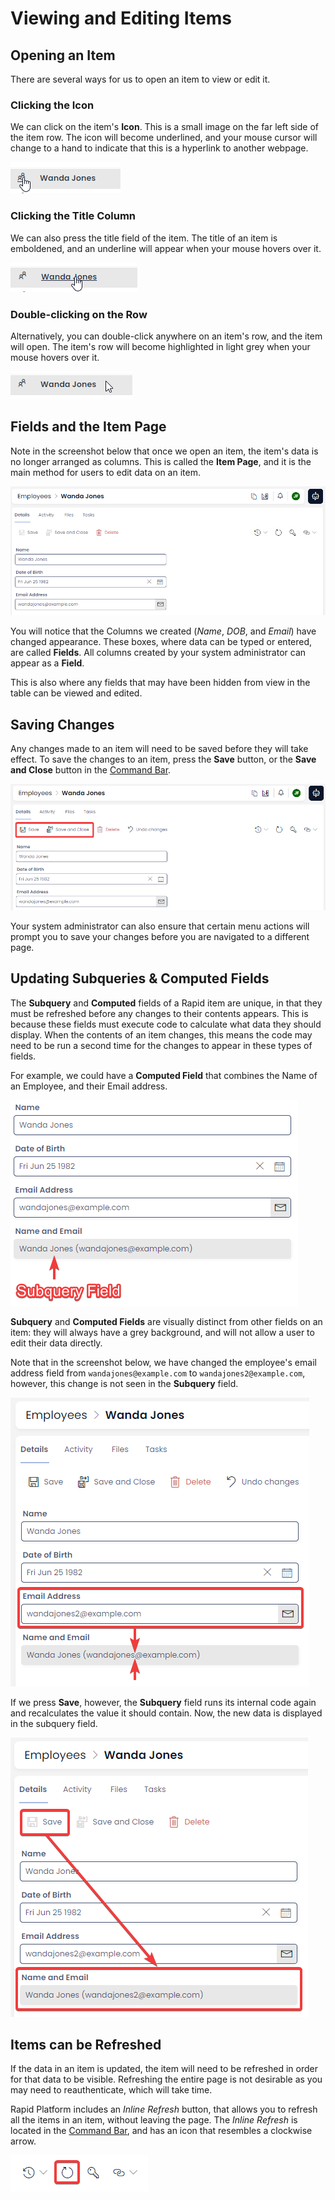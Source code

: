 # Viewing and Editing Items

## Opening an Item
There are several ways for us to open an item to view or edit it.

### Clicking the Icon

We can click on the item's **Icon**. This is a small image on the far left side of the item row. The icon will become underlined, and your mouse cursor will change to a hand to indicate that this is a hyperlink to another webpage.

![A screenshot that shows how the user can click on the icon of an item to open it.](<Items Example Click Icon.png>)

### Clicking the Title Column

We can also press the title field of the item. The title of an item is emboldened, and an underline will appear when your mouse hovers over it.

![A screenshot that shows how the user can click on the title of an item to open it.](<Items Example Click Title.png>)

### Double-clicking on the Row

Alternatively, you can double-click anywhere on an item's row, and the item will open. The item's row will become highlighted in light grey when your mouse hovers over it.

![A screenshot that shows how the user can click anywhere on the row of an item in order to open it.](<Items Example Click Row.png>)

## Fields and the Item Page

Note in the screenshot below that once we open an item, the item's data is no longer arranged as columns. This is called the **Item Page**, and it is the main method for users to edit data on an item. 

![A screenshot that shows the item row that was opened, now in the page view.](<Items Example Fields.png>)

You will notice that the Columns we created (*Name*, *DOB*, and *Email*) have changed appearance. These boxes, where data can be typed or entered, are called **Fields**. All columns created by your system administrator can appear as a **Field**.

This is also where any fields that may have been hidden from view in the table can be viewed and edited.

## Saving Changes
Any changes made to an item will need to be saved before they will take effect. To save the changes to an item, press the **Save** button, or the **Save and Close** button in the [Command Bar](</docs/Rapid/3-User Manual/glossary/glossary.md#command-bar>).

![A screenshot that shows the location of the "Save" and "Save and Close" buttons in the Command Bar. The buttons are annotated with a red box to show their location more clearly. The "Save" button has an icon of a Floppy Disk, and the "Save and Close" icon is stylised as a Floppy Disc, with an arrow pointing into a folder.](<Items Save.png>)

Your system administrator can also ensure that certain menu actions will prompt you to save your changes before you are navigated to a different page.

## Updating Subqueries & Computed Fields

The **Subquery** and **Computed** fields of a Rapid item are unique, in that they must be refreshed before any changes to their contents appears. This is because these fields must execute code to calculate what data they should display. When the contents of an item changes, this means the code may need to be run a second time for the changes to appear in these types of fields.

For example, we could have a **Computed Field** that combines the Name of an Employee, and their Email address.

![A screenshot demonstrating what a Computed or Subquery field looks like on an Item Page. The field has a grey background, and the screenshot is annotated with a red arrow and text that explains the field is a "Subquery Field".](<Items Subquery Example.png>)

**Subquery** and **Computed Fields** are visually distinct from other fields on an item: they will always have a grey background, and will not allow a user to edit their data directly.

Note that in the screenshot below, we have changed the employee's email address field from `wandajones@example.com` to `wandajones2@example.com`, however, this change is not seen in the **Subquery** field.

 ![A screenshot demonstrating that changing data in a field does not mean that data is then integrated into the calculations of subquery and computed fields. The email field remains as it was. The email field is highlighted in red for demonstration purposes.](<Items Subquery Change.png>)

 If we press **Save**, however, the **Subquery** field runs its internal code again and recalculates the value it should contain. Now, the new data is displayed in the subquery field.
 
 ![A screenshot demonstrating that by saving an item, the subquery and computed fields will be updated. The screenshot is annotated with a red box and arrow to highlight saving will change a value.](<Items Subquery Save.png>)

## Items can be Refreshed
If the data in an item is updated, the item will need to be refreshed in order for that data to be visible. Refreshing the entire page is not desirable as you may need to reauthenticate, which will take time.

Rapid Platform includes an *Inline Refresh* button, that allows you to refresh all the items in an item, without leaving the page. The *Inline Refresh* is located in the [Command Bar](</docs/Rapid/3-User Manual/glossary/glossary.md#command-bar>), and has an icon that resembles a clockwise arrow.

![A screenshot that shows what the inline refresh button looks like. The screenshot is annotated with a red box. The inline refresh button is a clockwise arrow.](<Items Inline Refresh.png>)